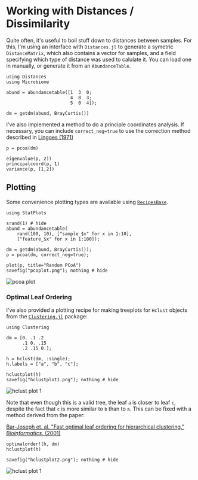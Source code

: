 # Working with Distances / Dissimilarity

Quite often, it's useful to boil stuff down to distances between samples. For
this, I'm using an interface with `Distances.jl` to generate a symetric
`DistanceMatrix`, which also contains a vector for samples, and a field
specifying which type of distance was used to calulate it. You can load one
in manually, or generate it from an `AbundanceTable`.

```@repl 2
using Distances
using Microbiome

abund = abundancetable([1  3  0;
                        4  8  3;
                        5  0  4]);

dm = getdm(abund, BrayCurtis())
```

I've also implemented a method to do a principle coordinates analysis. If
necessary, you can include `correct_neg=true` to use the correction method
described in [Lingoes (1971)][2]

```@repl 2
p = pcoa(dm)

eigenvalue(p, 2))
principalcoord(p, 1)
variance(p, [1,2])
```

## Plotting

Some convenience plotting types are available using [`RecipesBase`][1].

[1]: https://github.com/juliaplots/recipesbase.jl

```@repl 2
using StatPlots

srand(1) # hide
abund = abundancetable(
    rand(100, 10), ["sample_$x" for x in 1:10],
    ["feature_$x" for x in 1:100]);

dm = getdm(abund, BrayCurtis());
p = pcoa(dm, correct_neg=true);

plot(p, title="Random PCoA")
savefig("pcoplot.png"); nothing # hide
```

![pcoa plot](pcoplot.png)

### Optimal Leaf Ordering

I've also provided a plotting recipe for making treeplots for `Hclust` objects
from the [`Clustering.jl`][2] package:

[2]: http://github.com/JuliaStats/Clustering.jl

```@repl 2
using Clustering

dm = [0. .1 .2
      .1 0. .15
      .2 .15 0.];

h = hclust(dm, :single);
h.labels = ["a", "b", "c"];

hclustplot(h)
savefig("hclustplot1.png"); nothing # hide
```

![hclust plot 1](hclustplot1.png)

Note that even though this is a valid tree, the leaf `a` is closer to leaf `c`,
despite the fact that `c` is more similar to `b` than to `a`. This can be fixed
with a method derived from the paper:

[Bar-Joseph et. al. "Fast optimal leaf ordering for hierarchical clustering." _Bioinformatics_. (2001)][3]

[3]: https://doi.org/10.1093/bioinformatics/17.suppl_1.S22

```@repl 2
optimalorder!(h, dm)
hclustplot(h)

savefig("hclustplot2.png"); nothing # hide
```

![hclust plot 1](hclustplot2.png)
